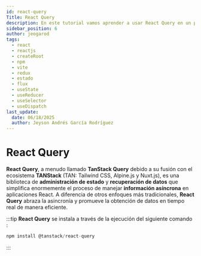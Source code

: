 ```yaml
---
id: react-query
Title: React Query
description: En este tutorial vamos aprender a usar React Query en un proyecto ReactJS
sidebar_position: 6
author: jeogarod
tags:
  - react
  - reactjs
  - createRoot
  - npm
  - vite
  - redux
  - estado
  - flux
  - useState
  - useReducer
  - useSelector
  - useDispatch
last_update:
  date: 06/18/2025
  author: Jeyson Andrés García Rodríguez
---
```


# React Query

**React Query**, a menudo llamado **TanStack Query** debido a su fusión con el ecosistema **TANStack** (TAN: Tailwind CSS, Alpine.js y Nuxt.js), es una biblioteca de **administración de estado** y **recuperación de datos** que simplifica enormemente el proceso de manejar **información asíncrona** en aplicaciones React. A diferencia de otros enfoques más tradicionales, **React Query** abraza la asincronía y promueve la obtención de datos en tiempo real de manera eficiente.

:::tip
**React Query** se instala a través de la ejecución del siguiente comando :

```javascript
npm install @tanstack/react-query
```
:::

